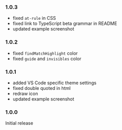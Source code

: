 ### 1.0.3

- fixed `at-rule` in CSS
- fixed link to TypeScript beta grammar in README
- updated example screenshot

### 1.0.2

- fixed `findMatchHighlight` color
- fixed `guide` and `invisibles` color

### 1.0.1

- added VS Code specific theme settings
- fixed double quoted in html
- redraw icon
- updated example screenshot

### 1.0.0

Initial release
